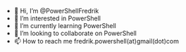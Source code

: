 - 👋 Hi, I’m @PowerShellFredrik
- 👀 I’m interested in PowerShell
- 🌱 I’m currently learning PowerShell
- 💞️ I’m looking to collaborate on PowerShell
- 📫 How to reach me fredrik.powershell(at)gmail(dot)com

<!---
PowerShellFredrik/PowerShellFredrik is a ✨ special ✨ repository because its `README.md` (this file) appears on your GitHub profile.
You can click the Preview link to take a look at your changes.
--->
